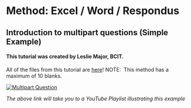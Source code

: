 # Method: Excel / Word / Respondus

## Introduction to multipart questions (Simple Example)
#### This tutorial was created by Leslie Major, BCIT.

All of the files from this tutorial are [here]()!
NOTE:  This method has a maximum of 10 blanks.


[![Multipart Question](https://img.youtube.com/vi/e19haaoBHiI?list=PL9WNU1gz8faS1hFuqNIuEEnT794ihTWaf)](https://youtu.be/e19haaoBHiI?list=PL9WNU1gz8faS1hFuqNIuEEnT794ihTWaf "Multipart Question")

_The above link will take you to a YouTube Playlist illustrating this example_
